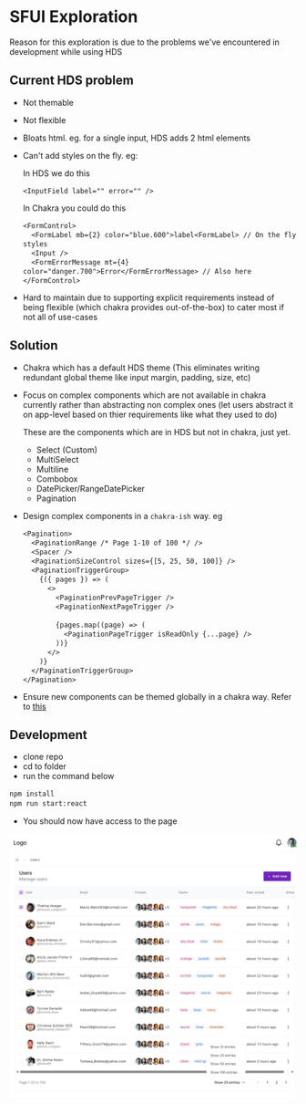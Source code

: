 # SFUI Exploration

Reason for this exploration is due to the problems we've encountered in development while using HDS

## Current HDS problem

- Not themable
- Not flexible
- Bloats html. eg. for a single input, HDS adds 2 html elements
- Can't add styles on the fly. eg:

  In HDS we do this

  ```tsx
  <InputField label="" error="" />
  ```

  In Chakra you could do this

  ```tsx
  <FormControl>
    <FormLabel mb={2} color="blue.600">label<FormLabel> // On the fly styles
    <Input />
    <FormErrorMessage mt={4} color="danger.700">Error</FormErrorMessage> // Also here
  </FormControl>
  ```

- Hard to maintain due to supporting explicit requirements instead of being flexible (which chakra provides out-of-the-box) to cater most if not all of use-cases

## Solution

- Chakra which has a default HDS theme (This eliminates writing redundant global theme like input margin, padding, size, etc)
- Focus on complex components which are not available in chakra currently rather than abstracting non complex ones (let users abstract it on app-level based on thier requirements like what they used to do)

  These are the components which are in HDS but not in chakra, just yet.

  - Select (Custom)
  - MultiSelect
  - Multiline
  - Combobox
  - DatePicker/RangeDatePicker
  - Pagination

- Design complex components in a `chakra-ish` way. eg

  ```tsx
  <Pagination>
    <PaginationRange /* Page 1-10 of 100 */ />
    <Spacer />
    <PaginationSizeControl sizes={[5, 25, 50, 100]} />
    <PaginationTriggerGroup>
      {({ pages }) => (
        <>
          <PaginationPrevPageTrigger />
          <PaginationNextPageTrigger />

          {pages.map((page) => (
            <PaginationPageTrigger isReadOnly {...page} />
          ))}
        </>
      )}
    </PaginationTriggerGroup>
  </Pagination>
  ```

- Ensure new components can be themed globally in a chakra way. Refer to [this](https://chakra-ui.com/docs/components/alert/theming)

## Development

- clone repo
- cd to folder
- run the command below

```bash
npm install
npm run start:react
```

- You should now have access to the page

![screenshot](/docs/screenshot.jpeg)
